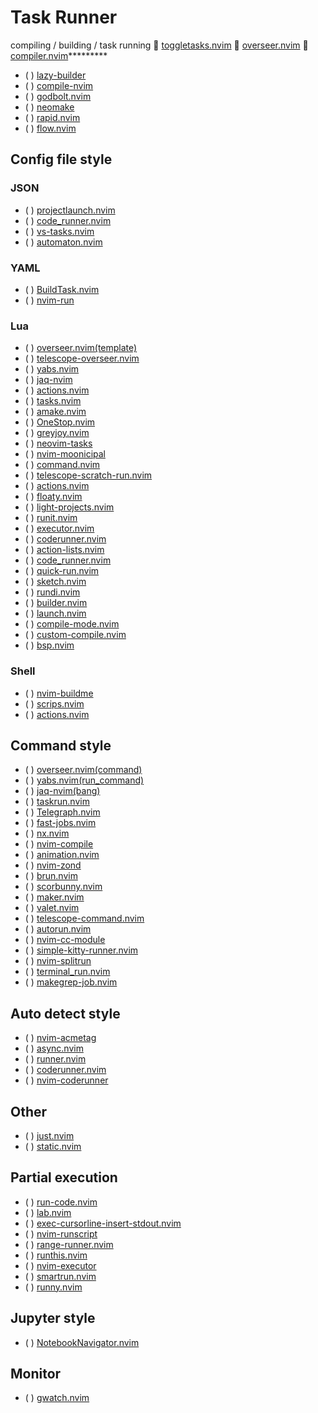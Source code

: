 # Task Runner
compiling / building / task running
 [toggletasks.nvim](https://github.com/jedrzejboczar/toggletasks.nvim)
 [overseer.nvim](https://github.com/stevearc/overseer.nvim)
 [compiler.nvim](https://github.com/Zeioth/compiler.nvim)*********

* ( ) [lazy-builder](https://github.com/Abstract-IDE/lazy-builder)
* ( ) [compile-nvim](https://github.com/loctvl842/compile-nvim)
* ( ) [godbolt.nvim](https://github.com/p00f/godbolt.nvim)
* ( ) [neomake](https://github.com/neomake/neomake)
* ( ) [rapid.nvim](https://github.com/nvimdev/rapid.nvim) 
* ( ) [flow.nvim](https://github.com/arjunmahishi/flow.nvim)
## Config file style
### JSON
* ( ) [projectlaunch.nvim](https://github.com/sheodox/projectlaunch.nvim)
* ( ) [code_runner.nvim](https://github.com/CRAG666/code_runner.nvim)
* ( ) [vs-tasks.nvim](https://github.com/EthanJWright/vs-tasks.nvim)
* ( ) [automaton.nvim](https://github.com/Dax89/automaton.nvim)
### YAML
* ( ) [BuildTask.nvim](https://github.com/Arjun31415/BuildTask.nvim)
* ( ) [nvim-run](https://github.com/jjocram/nvim-run)
### Lua
* ( ) [overseer.nvim(template)](https://github.com/stevearc/overseer.nvim)
* ( ) [telescope-overseer.nvim](https://github.com/sakuemon/telescope-overseer.nvim)
* ( ) [yabs.nvim](https://github.com/pianocomposer321/yabs.nvim)
* ( ) [jaq-nvim](https://github.com/is0n/jaq-nvim)
* ( ) [actions.nvim](https://github.com/amirrezaask/actions.nvim)
* ( ) [tasks.nvim](https://github.com/GustavoKatel/tasks.nvim)
* ( ) [amake.nvim](https://github.com/antonk52/amake.nvim)
* ( ) [OneStop.nvim](https://github.com/charlie39/OneStop.nvim)
* ( ) [greyjoy.nvim](https://github.com/desdic/greyjoy.nvim)
* ( ) [neovim-tasks](https://github.com/Shatur/neovim-tasks)
* ( ) [nvim-moonicipal](https://github.com/idanarye/nvim-moonicipal)
* ( ) [command.nvim](https://github.com/LucasTavaresA/command.nvim)
* ( ) [telescope-scratch-run.nvim](https://github.com/4542elgh/telescope-scratch-run.nvim)
* ( ) [actions.nvim](https://github.com/yaanae/actions.nvim)
* ( ) [floaty.nvim](https://github.com/devkvlt/floaty.nvim)
* ( ) [light-projects.nvim](https://github.com/LucLabarriere/light-projects.nvim)
* ( ) [runit.nvim](https://github.com/Comamoca/runit.nvim)
* ( ) [executor.nvim](https://github.com/google/executor.nvim)
* ( ) [coderunner.nvim](https://github.com/neysanfoo/coderunner.nvim)
* ( ) [action-lists.nvim](https://github.com/Walcriz/action-lists.nvim)
* ( ) [code_runner.nvim](https://github.com/Leeziao/code_runner.nvim)
* ( ) [quick-run.nvim](https://github.com/LiamFenneman/quick-run.nvim)
* ( ) [sketch.nvim](https://github.com/serrexlabs/sketch.nvim)
* ( ) [rundi.nvim](https://github.com/s3dman/rundi.nvim)
* ( ) [builder.nvim](https://github.com/trimclain/builder.nvim)
* ( ) [launch.nvim](https://github.com/dasupradyumna/launch.nvim)
* ( ) [compile-mode.nvim](https://github.com/ej-shafran/compile-mode.nvim)
* ( ) [custom-compile.nvim](https://github.com/treemcgee42/custom-compile.nvim)
* ( ) [bsp.nvim](https://github.com/616b2f/bsp.nvim)
### Shell
* ( ) [nvim-buildme](https://github.com/ojroques/nvim-buildme)
* ( ) [scrips.nvim](https://github.com/LeonardsonCC/scrips.nvim)
* ( ) [actions.nvim](https://github.com/Seba244c/actions.nvim)

## Command style
* ( ) [overseer.nvim(command)](https://github.com/stevearc/overseer.nvim)
* ( ) [yabs.nvim(run_command)](https://github.com/pianocomposer321/yabs.nvim)
* ( ) [jaq-nvim(bang)](https://github.com/is0n/jaq-nvim)
* ( ) [taskrun.nvim](https://github.com/yutkat/taskrun.nvim)
* ( ) [Telegraph.nvim](https://github.com/WaylonWalker/Telegraph.nvim)
* ( ) [fast-jobs.nvim](https://github.com/crpier/fast-jobs.nvim)
* ( ) [nx.nvim](https://github.com/Equilibris/nx.nvim)
* ( ) [nvim-compile](https://github.com/nullishamy/nvim-compile)
* ( ) [animation.nvim](https://github.com/anuvyklack/animation.nvim)
* ( ) [nvim-zond](https://github.com/mrded/nvim-zond)
* ( ) [brun.nvim](https://github.com/woosaaahh/brun.nvim)
* ( ) [scorbunny.nvim](https://github.com/Nanoteck137/scorbunny.nvim)
* ( ) [maker.nvim](https://github.com/LucLabarriere/maker.nvim)
* ( ) [valet.nvim](https://github.com/prmaloney/valet.nvim)
* ( ) [telescope-command.nvim](https://github.com/paopaol/telescope-command.nvim)
* ( ) [autorun.nvim](https://github.com/mvolkmann/autorun.nvim)
* ( ) [nvim-cc-module](https://github.com/commrade-goad/nvim-cc-module)
* ( ) [simple-kitty-runner.nvim](https://github.com/lolpie244/simple-kitty-runner.nvim)
* ( ) [nvim-splitrun](https://github.com/Hubro/nvim-splitrun)
* ( ) [terminal_run.nvim](https://github.com/isaac238/terminal_run.nvim)
* ( ) [makegrep-job.nvim](https://github.com/msaher/makegrep-job.nvim)

## Auto detect style
* ( ) [nvim-acmetag](https://github.com/addcninblue/nvim-acmetag)
* ( ) [async.nvim](https://github.com/sencer/async.nvim)
* ( ) [runner.nvim](https://github.com/MarcHamamji/runner.nvim)
* ( ) [coderunner.nvim](https://github.com/Egypt-Open-Source/coderunner.nvim)
* ( ) [nvim-coderunner](https://github.com/joonasjouttijarvi/nvim-coderunner)
## Other
* ( ) [just.nvim](https://github.com/BeatScherrer/just.nvim)
* ( ) [static.nvim](https://github.com/jaytyrrell13/static.nvim)

## Partial execution
* ( ) [run-code.nvim](https://github.com/arjunmahishi/run-code.nvim)
* ( ) [lab.nvim](https://github.com/0x100101/lab.nvim)
* ( ) [exec-cursorline-insert-stdout.nvim](https://github.com/sayanarijit/exec-cursorline-insert-stdout.nvim)
* ( ) [nvim-runscript](https://github.com/klesh/nvim-runscript)
* ( ) [range-runner.nvim](https://github.com/holmanb/range-runner.nvim)
* ( ) [runthis.nvim](https://github.com/RimuhRimu/runthis.nvim)
* ( ) [nvim-executor](https://github.com/javio7/nvim-executor)
* ( ) [smartrun.nvim](https://github.com/czkz/smartrun.nvim)
* ( ) [runny.nvim](https://github.com/tiberiuiurco/runny.nvim)

## Jupyter style
* ( ) [NotebookNavigator.nvim](https://github.com/GCBallesteros/NotebookNavigator.nvim)

## Monitor
* ( ) [gwatch.nvim](https://github.com/Operdies/gwatch.nvim)

